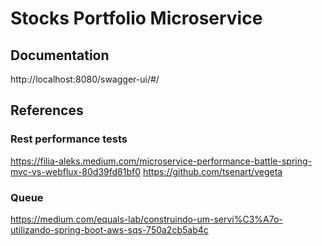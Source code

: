 # Stocks Portfolio Microservice

## Documentation

http://localhost:8080/swagger-ui/#/

## References

### Rest performance tests

https://filia-aleks.medium.com/microservice-performance-battle-spring-mvc-vs-webflux-80d39fd81bf0
https://github.com/tsenart/vegeta

### Queue

https://medium.com/equals-lab/construindo-um-servi%C3%A7o-utilizando-spring-boot-aws-sqs-750a2cb5ab4c